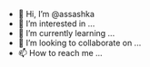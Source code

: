 - 👋 Hi, I’m @assashka
- 👀 I’m interested in ...
- 🌱 I’m currently learning ...
- 💞️ I’m looking to collaborate on ...
- 📫 How to reach me ...

<!---
assashka/assashka is a ✨ special ✨ repository because its `README.md` (this file) appears on your GitHub profile.
You can click the Preview link to take a look at your changes.
--->
